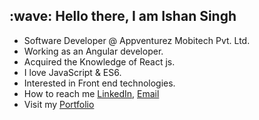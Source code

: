  <h2>:wave: Hello there, I am Ishan Singh  </h2>
<ul>
 <li>Software Developer @ Appventurez Mobitech Pvt. Ltd.</li>
 <li>Working as an Angular developer.</li>
 <li>Acquired the Knowledge of React js.</li>
 <li>I love JavaScript & ES6.</li>
 <li>Interested in Front end technologies.</li>
 <li>How to reach me 
   <a href="https://www.linkedin.com/in/ishan-26-singh" target="_blank">LinkedIn</a>,
   <a href="mailto:ishansingh23111@gmail.com" target="_blank">Email</a>
 </li>
  <li>Visit my <a href="https://myportfolio-19f04.web.app/home" target="_blank">Portfolio</a></li>

<!---
ishansingh26/ishansingh26 is a ✨ special ✨ repository because its `README.md` (this file) appears on your GitHub profile.
You can click the Preview link to take a look at your changes.
--->
